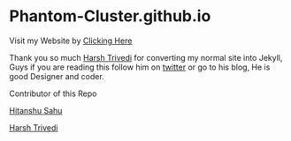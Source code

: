 # Phantom-Cluster.github.io

Visit my Website by [Clicking Here](https://Phantom-Cluster.github.io)


Thank you so much [Harsh Trivedi](https://harsh98trivedi.github.io) for converting my normal site into Jekyll, Guys if you are reading this follow him on [twitter](https://twitter.com/harsh98trivedi) or go to his blog, He is good Designer and coder.

Contributor of this Repo


[Hitanshu Sahu](https://github.com/Phantom-Cluster)

[Harsh Trivedi](https://github.com/harsh98trivedi)